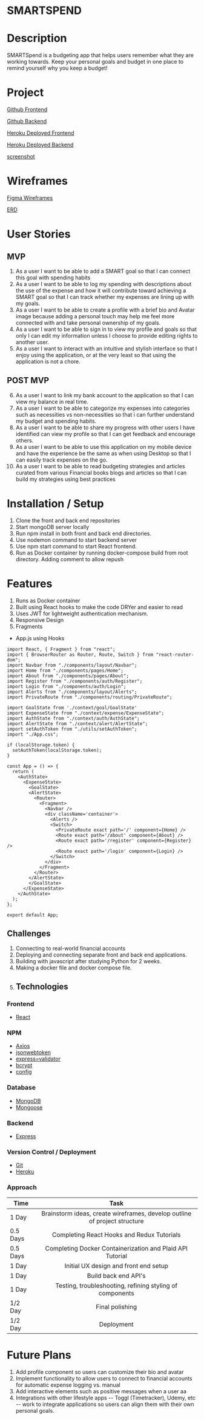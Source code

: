 # SMARTSPEND

# Description
SMARTSpend is a budgeting app that helps users remember what they are working towards. Keep your personal goals and budget in one place to remind yourself why you keep a budget!
# Project
[Github Frontend](https://github.com/GDS83192/expense-tracker-front)

[Github Backend](https://github.com/GDS83192/expense-tracker-backend)

[Heroku Deployed Frontend](https://smartspend-front.herokuapp.com/)

[Heroku Deployed Backend](https://smartspend-back.herokuapp.com/)

[screenshot](https://github.com/GDS83192/expense-tracker-front/blob/main/planning%2FProject-4-Screenshot.png)
# Wireframes 
[Figma Wireframes](https://www.figma.com/file/IkOyN7xkaZ5aVdH0Km2rLv/Project-4?node-id=0%3A1)

[ERD](https://docs.google.com/document/d/1-s-itEOSFzR0q66o8vIXPM59oYVDR525jGOl4-v_E8Q/edit)

# User Stories

## MVP

1. As a user I want to be able to add a SMART goal so that I can connect this goal with spending habits
2. As a user I want to be able to log my spending with descriptions about the use of the expense and how it will contribute toward achieving a SMART goal so that I can track whether my expenses are lining up with my goals.
3. As a user I want to be able to create a profile with a brief bio and Avatar image  because adding a personal touch may help me feel more connected with and take personal ownership of my goals.
4. As a user I want to be able to sign in to view my profile and goals so that only I can edit my information unless I choose to provide editing rights to another user.
5. As a user I want to interact with an intuitive and stylish interface so that I enjoy using the application,  or at the very least so that using the application is not a chore.
   

## POST MVP

6. As a user I want to link my bank account to the application so that I can view my balance in real time.
7. As a user I want to be able to categorize my expenses into categories such as necessities vs non-necessities so that i can further understand my budget and spending habits. 
8. As a user I want to be able to share my progress with other users I have identified can view my profile so that I can get feedback and encourage others.
9. As a user I want to be able to use this application on my mobile device and have the experience be the same as when using Desktop so that I can easily track expenses on the go.
10. As a user I want to be able to read budgeting strategies and articles curated from various Financial books blogs and articles so that I can build my strategies using best practices

# Installation / Setup
1. Clone the front and back end repositories
2. Start mongoDB server locally
3. Run npm install in both front and back end directories.
4. Use nodemon command to start backend server
5. Use npm start command to start React frontend.
6. Run as Docker container by running docker-compose build from root directory.
   Adding comment to allow repush

# Features
1. Runs as Docker container 
2. Built using React hooks to make the code DRYer and easier to read
3. Uses JWT for lightweight authentication mechanism.
4. Responsive Design
5. Fragments

- App.js using Hooks 
```
import React, { Fragment } from "react";
import { BrowserRouter as Router, Route, Switch } from "react-router-dom";
import Navbar from "./components/layout/Navbar";
import Home from "./components/pages/Home";
import About from "./components/pages/About";
import Register from "./components/auth/Register";
import Login from "./components/auth/Login";
import Alerts from "./components/layout/Alerts";
import PrivateRoute from "./components/routing/PrivateRoute";

import GoalState from './context/goal/GoalState'
import ExpenseState from "./context/expense/ExpenseState";
import AuthState from "./context/auth/AuthState";
import AlertState from "./context/alert/AlertState";
import setAuthToken from "./utils/setAuthToken";
import "./App.css";

if (localStorage.token) {
  setAuthToken(localStorage.token);
}

const App = () => {
  return (
    <AuthState>
      <ExpenseState>
        <GoalState>
        <AlertState>
          <Router>
            <Fragment>
              <Navbar />
              <div className='container'>
                <Alerts />
                <Switch>
                  <PrivateRoute exact path='/' component={Home} />
                  <Route exact path='/about' component={About} />
                  <Route exact path='/register' component={Register} />
                  <Route exact path='/login' component={Login} />
                </Switch>
              </div>
            </Fragment>
          </Router>
        </AlertState>
        </GoalState>
      </ExpenseState>
    </AuthState>
  );
};

export default App;
```
## Challenges

1. Connecting to real-world financial accounts
2. Deploying and connecting separate front and back end applications.
3. Building with javascript after studying Python for 2 weeks.
4. Making a docker file and docker compose file.
5. ## Technologies

### Frontend

- [React](https://reactjs.org/)
  
### NPM

- [Axios](https://www.npmjs.com/package/axios)
- [jsonwebtoken](https://www.npmjs.com/package/jsonwebtoken)
- [express=validator](https://www.npmjs.com/package/express-validator)
- [bcrypt](https://www.npmjs.com/package/bcrypt)
- [config](https://www.npmjs.com/package/config)

### Database

- [MongoDB](https://docs.mongodb.com/manual/)
- [Mongoose](https://www.npmjs.com/package/mongoose)

### Backend

- [Express](https://expressjs.com/)

### Version Control / Deployment

- [Git](https://git-scm.com/doc)
- [Heroku](https://devcenter.heroku.com/categories/reference)


### Approach

| Time    |                                      Task                                      |
| ------- | :----------------------------------------------------------------------------: |
| 1 Day   | Brainstorm ideas, create wireframes, develop outline of project structure |
|0.5 Days | Completing React Hooks and Redux Tutorials
|0.5 Days | Completing Docker Containerization and Plaid API Tutorial
| 1 Day  |                     Initial UX design and front end setup                      |
| 1 Day  |                     Build back end API's                     |
| 1 Day   |            Testing, troubleshooting, refining styling of components            |
| 1/2 Day |                                Final polishing                                 |
| 1/2 Day |                                   Deployment                                   |


# Future Plans
1. Add profile component so users can customize their bio and avatar
2. Implement functionality to allow users to connect to financial accounts for automatic expense logging vs. manual
3. Add interactive elements such as positive messages when a user aa
4. Integrations with other lifestyle apps -- Toggl (Timetracker), Udemy, etc -- work to integrate applications so users can align them with their own personal goals.